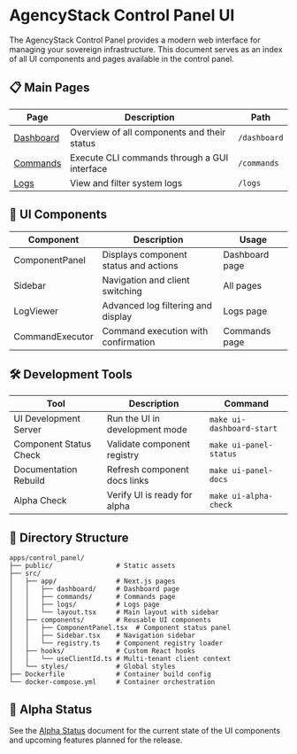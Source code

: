 # AgencyStack Control Panel UI

The AgencyStack Control Panel provides a modern web interface for managing your sovereign infrastructure. This document serves as an index of all UI components and pages available in the control panel.

## 📋 Main Pages

| Page | Description | Path |
|------|-------------|------|
| [Dashboard](./dashboard.md) | Overview of all components and their status | `/dashboard` |
| [Commands](./commands.md) | Execute CLI commands through a GUI interface | `/commands` |
| [Logs](./logs.md) | View and filter system logs | `/logs` |

## 🧩 UI Components

| Component | Description | Usage |
|-----------|-------------|-------|
| ComponentPanel | Displays component status and actions | Dashboard page |
| Sidebar | Navigation and client switching | All pages |
| LogViewer | Advanced log filtering and display | Logs page |
| CommandExecutor | Command execution with confirmation | Commands page |

## 🛠️ Development Tools

| Tool | Description | Command |
|------|-------------|---------|
| UI Development Server | Run the UI in development mode | `make ui-dashboard-start` |
| Component Status Check | Validate component registry | `make ui-panel-status` |
| Documentation Rebuild | Refresh component docs links | `make ui-panel-docs` |
| Alpha Check | Verify UI is ready for alpha | `make ui-alpha-check` |

## 🔄 Directory Structure

```
apps/control_panel/
├── public/                # Static assets
├── src/
│   ├── app/               # Next.js pages
│   │   ├── dashboard/     # Dashboard page
│   │   ├── commands/      # Commands page
│   │   ├── logs/          # Logs page
│   │   └── layout.tsx     # Main layout with sidebar
│   ├── components/        # Reusable UI components
│   │   ├── ComponentPanel.tsx  # Component status panel
│   │   ├── Sidebar.tsx    # Navigation sidebar
│   │   └── registry.ts    # Component registry loader
│   ├── hooks/             # Custom React hooks
│   │   └── useClientId.ts # Multi-tenant client context
│   └── styles/            # Global styles
├── Dockerfile             # Container build config
└── docker-compose.yml     # Container orchestration
```

## 🚀 Alpha Status

See the [Alpha Status](./alpha_status.md) document for the current state of the UI components and upcoming features planned for the release.
